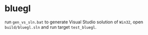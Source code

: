 # bluegl
run `gen_vs_sln.bat` to generate Visual Studio solution of `Win32`, open `build/bluegl.sln` and run target `test_bluegl`.

